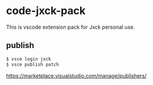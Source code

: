 # code-jxck-pack

This is vscode extension pack for Jxck personal use.

## publish

```sh
$ vsce login jxck
$ vsce publish patch
```

https://marketplace.visualstudio.com/manage/publishers/